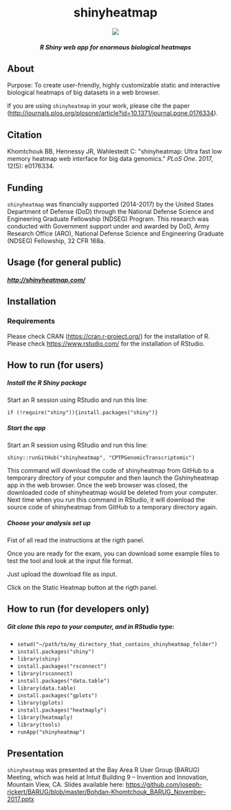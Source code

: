 <div align="center">

# shinyheatmap

<img src="https://user-images.githubusercontent.com/9893806/35200211-c8d27534-febe-11e7-837f-477e2b606ca3.png">

##### R Shiny web app for enormous biological heatmaps

</div>

## About
Purpose: To create user-friendly, highly customizable static and interactive biological heatmaps of big datasets in a web browser.

If you are using `shinyheatmap` in your work, please cite the paper (http://journals.plos.org/plosone/article?id=10.1371/journal.pone.0176334).

## Citation
Khomtchouk BB, Hennessy JR, Wahlestedt C: "shinyheatmap: Ultra fast low memory heatmap web interface for big data genomics."  <i>PLoS One</i>.  2017, 12(5): e0176334.  

## Funding

`shinyheatmap` was financially supported (2014-2017) by the United States Department of Defense (DoD) through the National Defense Science and Engineering Graduate Fellowship (NDSEG) Program. This research was conducted with Government support under and awarded by DoD, Army Research Office (ARO), National Defense Science and Engineering Graduate (NDSEG) Fellowship, 32 CFR 168a.

## Usage (for general public)

##### http://shinyheatmap.com/

## Installation

### Requirements

Please check CRAN (<a href="https://cran.r-project.org/" target="_blank">https://cran.r-project.org/</a>) for the installation of R.  
Please check <a href="https://www.rstudio.com/" target="_blank">https://www.rstudio.com/</a> for the installation of RStudio. 


## How to run (for users)

##### Install the R Shiny package

Start an R session using RStudio and run this line:  
```
if (!require("shiny")){install.packages("shiny")}
```

##### Start the app  

Start an R session using RStudio and run this line:  
```
shiny::runGitHub("shinyheatmap", "CPTPGenomicTranscriptomic")
```
This command will download the code of shinyheatmap from GitHub to a temporary directory of your computer and then launch the Gshinyheatmap app in the web browser. Once the web browser was closed, the downloaded code of shinyheatmap would be deleted from your computer. Next time when you run this command in RStudio, it will download the source code of shinyheatmap from GitHub to a temporary directory again. 

##### Choose your analysis set up  

Fist of all read the instructions at the rigth panel.

Once you are ready for the exam, you can download some example files to test the tool and look at the input file format.

Just upload the download file as input.

Click on the Static Heatmap button at the rigth panel.




## How to run (for developers only)

##### Git clone this repo to your computer, and in RStudio type:
* `setwd("~/path/to/my_directory_that_contains_shinyheatmap_folder")`
* `install.packages("shiny")`
* `library(shiny)`
* `install.packages("rsconnect")`
* `library(rsconnect)`
* `install.packages("data.table")`
* `library(data.table)`
* `install.packages("gplots")`
* `library(gplots)`
* `install.packages("heatmaply")`
* `library(heatmaply)`
* `library(tools)`
* `runApp("shinyheatmap")`

## Presentation
`shinyheatmap` was presented at the Bay Area R User Group (BARUG) Meeting, which was held at Intuit Building 9 – Invention and Innovation, Mountain View, CA.  Slides available here: https://github.com/joseph-rickert/BARUG/blob/master/Bohdan-Khomtchouk_BARUG_November-2017.pptx

